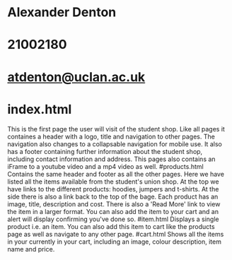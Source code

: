 # Alexander Denton
# 21002180
# atdenton@uclan.ac.uk
# index.html
This is the first page the user will visit of the student shop. Like all pages it containes a header with a logo, title and navigation to other pages.
The navigation also changes to a collapsable navigation for mobile use.
It also has a footer containing further information about the student shop, including contact information and address.
This pages also contains an iFrame to a youtube video and a mp4 video as well.
#products.html
Contains the same header and footer as all the other pages.
Here we have listed all the items available from the student's union shop.
At the top we have links to the different products: hoodies, jumpers and t-shirts.
At the side there is also a link back to the top of the bage.
Each product has an image, title, description and cost. There is also a 'Read More' link to view the item in a larger format. You can also add the item to your cart and an alert will display confirming you've done so.
#item.html
Displays a single product i.e. an item. You can also add this item to cart like the products page as well as navigate to any other page.
#cart.html
Shows all the items in your currently in your cart, including an image, colour description, item name and price. 
